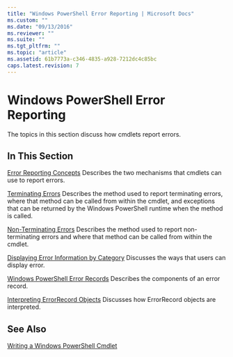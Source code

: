 ```yaml
---
title: "Windows PowerShell Error Reporting | Microsoft Docs"
ms.custom: ""
ms.date: "09/13/2016"
ms.reviewer: ""
ms.suite: ""
ms.tgt_pltfrm: ""
ms.topic: "article"
ms.assetid: 61b7773a-c346-4835-a928-7212dc4c85bc
caps.latest.revision: 7
---
```

# Windows PowerShell Error Reporting
The topics in this section discuss how cmdlets report errors.

## In This Section
 [Error Reporting Concepts](./error-reporting-concepts.md)
 Describes the two mechanisms that cmdlets can use to report errors.

 [Terminating Errors](./terminating-errors.md)
 Describes the method used to report terminating errors, where that method can be called from within the cmdlet, and exceptions that can be returned by the Windows PowerShell runtime when the method is called.

 [Non-Terminating Errors](./non-terminating-errors.md)
 Describes the method used to report non-terminating errors and where that method can be called from within the cmdlet.

 [Displaying Error Information by Category](./displaying-error-information.md)
 Discusses the ways that users can display error.

 [Windows PowerShell Error Records](./windows-powershell-error-records.md)
 Describes the components of an error record.

 [Interpreting ErrorRecord Objects](./interpreting-errorrecord-objects.md)
 Discusses how ErrorRecord objects are interpreted.

## See Also
 [Writing a Windows PowerShell Cmdlet](./writing-a-windows-powershell-cmdlet.md)
